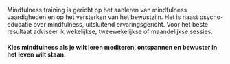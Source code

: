 Mindfulness training is gericht op het aanleren van mindfulness vaardigheden en op het versterken van het bewustzijn. Het is naast psycho-educatie over mindfulness, uitsluitend ervaringsgericht. Voor het beste resultaat adviseer ik wekelijkse, tweewekelijkse of maandelijkse sessies.
#### Kies mindfulness als je wilt leren mediteren, ontspannen en bewuster in het leven wilt staan.
